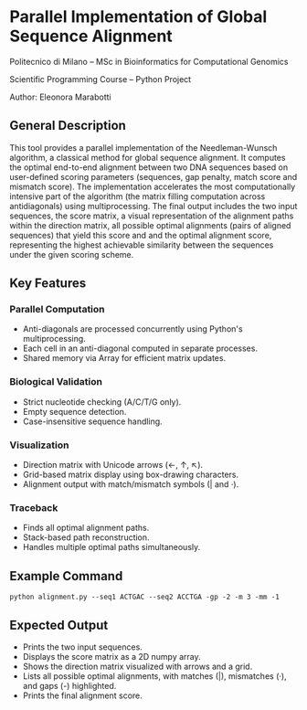 # **Parallel Implementation of Global Sequence Alignment**

Politecnico di Milano – MSc in Bioinformatics for Computational Genomics

Scientific Programming Course – Python Project

Author: Eleonora Marabotti


## General Description
This tool provides a parallel implementation of the Needleman-Wunsch algorithm, a classical method for global sequence alignment. It computes the optimal end-to-end alignment between two DNA sequences based on user-defined scoring parameters (sequences, gap penalty, match score and mismatch score).
The implementation accelerates the most computationally intensive part of the algorithm (the matrix filling computation across antidiagonals) using multiprocessing. The final output includes the two input sequences, the score matrix, a visual representation of the alignment paths within the direction matrix, all possible optimal alignments (pairs of aligned sequences) that yield this score and and the optimal alignment score, representing the highest achievable similarity between the sequences under the given scoring scheme.


## Key Features
### Parallel Computation
- Anti-diagonals are processed concurrently using Python's multiprocessing.
- Each cell in an anti-diagonal computed in separate processes.
- Shared memory via Array for efficient matrix updates.

### Biological Validation
- Strict nucleotide checking (A/C/T/G only).
- Empty sequence detection.
- Case-insensitive sequence handling.

### Visualization
- Direction matrix with Unicode arrows (←, ↑, ↖).
- Grid-based matrix display using box-drawing characters.
- Alignment output with match/mismatch symbols (| and ·).

### Traceback
- Finds all optimal alignment paths.
- Stack-based path reconstruction.
- Handles multiple optimal paths simultaneously.


## Example Command
    python alignment.py --seq1 ACTGAC --seq2 ACCTGA -gp -2 -m 3 -mm -1


## Expected Output
- Prints the two input sequences.
- Displays the score matrix as a 2D numpy array.
- Shows the direction matrix visualized with arrows and a grid.
- Lists all possible optimal alignments, with matches (|), mismatches (·), and gaps (-) highlighted.
- Prints the final alignment score.